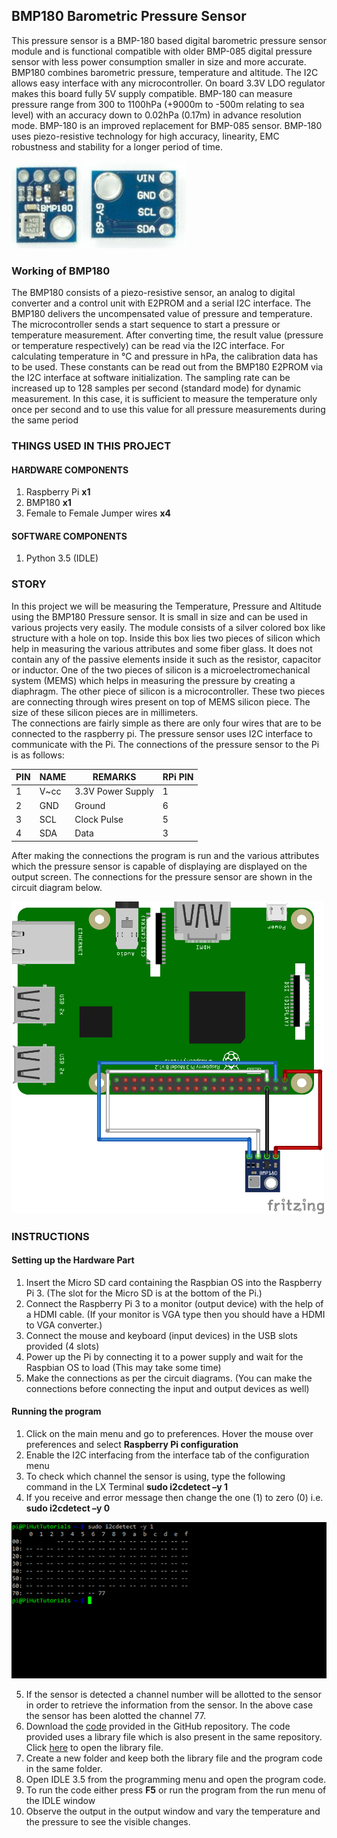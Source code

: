 ## BMP180 Barometric Pressure Sensor
This pressure sensor is a BMP-180 based digital barometric pressure sensor module and is functional compatible with older BMP-085 digital pressure sensor with less power consumption smaller in size and more accurate. BMP180 combines barometric pressure, temperature and altitude. The I2C allows easy interface with any microcontroller. On board 3.3V LDO regulator makes this board fully 5V supply compatible. BMP-180 can measure pressure range from 300 to 1100hPa (+9000m to -500m relating to sea level) with an accuracy down to 0.02hPa (0.17m) in advance resolution mode. BMP-180 is an improved replacement for BMP-085 sensor. BMP-180 uses piezo-resistive technology for high accuracy, linearity, EMC robustness and stability for a longer period of time.

<img src="https://github.com/11RO05/handson-iot-raspberrypi/blob/master/New%20Sensors/Images/BMP180.jpg">

### Working of BMP180
The BMP180 consists of a piezo-resistive sensor, an analog to digital converter and a control unit with E2PROM and a serial I2C interface. The BMP180 delivers the uncompensated value of pressure and temperature. The microcontroller sends a start sequence to start a pressure or temperature measurement. After converting time, the result value (pressure or temperature respectively) can be read via the I2C interface. For calculating temperature in °C and pressure in hPa, the calibration data has to be used. These constants can be read out from the BMP180 E2PROM via the I2C interface at software initialization. The sampling rate can be increased up to 128 samples per second (standard mode) for dynamic measurement. In this case, it is sufficient to measure the temperature only once per second and to use this value for all pressure measurements during the same period

### THINGS USED IN THIS PROJECT	

#### HARDWARE COMPONENTS
1.	Raspberry Pi 	**x1**
2.	BMP180	**x1**
3.	Female to Female Jumper wires	**x4**

#### SOFTWARE COMPONENTS
1.	Python 3.5 (IDLE)

### STORY
In this project we will be measuring the Temperature, Pressure and Altitude using the BMP180 Pressure sensor. It is small in size and can be used in various projects very easily. The module consists of a silver colored box like structure with a hole on top. Inside this box lies two pieces of silicon which help in measuring the various attributes and some fiber glass. It does not contain any of the passive elements inside it such as the resistor, capacitor or inductor. One of the two pieces of silicon is a microelectromechanical system (MEMS) which helps in measuring the pressure by creating a diaphragm. The other piece of silicon is a microcontroller. These two pieces are connecting through wires present on top of MEMS silicon piece. The size of these silicon pieces are in millimeters.  
The connections are fairly simple as there are only four wires that are to be connected to the raspberry pi. The pressure sensor uses I2C interface to communicate with the Pi. The connections of the pressure sensor to the Pi is as follows:

|**PIN** | **NAME** | **REMARKS** | **RPi PIN** |
|--------|----------|-------------|-------------|
| 1 | V~cc | 3.3V Power Supply | 1 |
| 2 | GND | Ground | 6 |
| 3 | SCL | Clock Pulse | 5 |
| 4 | SDA | Data | 3 |

After making the connections the program is run and the various attributes which the pressure sensor is capable of displaying are displayed on the output screen. The connections for the pressure sensor are shown in the circuit diagram below.

<img src="https://github.com/11RO05/handson-iot-raspberrypi/blob/master/New%20Sensors/Circuit%20Diagram/BMP180.png" width=500 height=500>

### INSTRUCTIONS 

#### Setting up the Hardware Part
1.	Insert the Micro SD card containing the Raspbian OS into the Raspberry Pi 3. (The slot for the Micro SD is at the bottom of the Pi.)
1.	Connect the Raspberry Pi 3 to a monitor (output device) with the help of a HDMI cable. (If your monitor is VGA type then you should have a HDMI to VGA converter.) 
2.	Connect the mouse and keyboard (input devices) in the USB slots provided (4 slots)
3.	Power up the Pi by connecting it to a power supply and wait for the Raspbian OS to load (This may take some time)
4.	Make the connections as per the circuit diagrams. (You can make the connections before connecting the input and output devices as well)

#### Running the program
1.	Click on the main menu and go to preferences. Hover the mouse over preferences and select **Raspberry Pi configuration**
2.	Enable the I2C interfacing from the interface tab of the configuration menu
3.	To check which channel the sensor is using, type the following command in the LX Terminal **sudo i2cdetect –y 1** 
4.	If you receive and error message then change the one (1) to zero (0) i.e. **sudo i2cdetect –y 0**

<img src="https://github.com/11RO05/handson-iot-raspberrypi/blob/master/New%20Sensors/Images/I2C%20Detect.png">

5.	If the sensor is detected a channel number will be allotted to the sensor in order to retrieve the information from the sensor. In the above case the sensor has been alotted the channel 77. 
6.	Download the [code](https://github.com/11RO05/handson-iot-raspberrypi/blob/master/New%20Sensors/src/BMP.py) provided in the GitHub repository. The code provided uses a library file which is also present in the same repository. Click [here](https://github.com/11RO05/handson-iot-raspberrypi/blob/master/New%20Sensors/src/BMP085.py) to open the library file.
7.	Create a new folder and keep both the library file and the program code in the same folder. 
8.	Open IDLE 3.5 from the programming menu and open the program code.
9.	To run the code either press **F5** or run the program from the run menu of the IDLE window
10.	Observe the output in the output window and vary the temperature and the pressure to see the visible changes.
